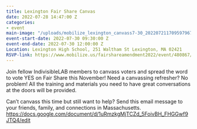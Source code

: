 ```yaml
---
title: Lexington Fair Share Canvas
date: 2022-07-28 14:47:00 Z
categories:
- event
main-image: "/uploads/mobilize_lexington_canvass7-30_20220721170959796779.png.webp"
event-start-date: 2022-07-30 09:30:00 Z
event-end-date: 2022-07-30 12:00:00 Z
Location: Lexington High School, 251 Waltham St Lexington, MA 02421
RSVP-link: https://www.mobilize.us/fairshareamendment2022/event/480867/
---
```


Join fellow IndivisibleLAB members to canvass voters and spread the word to vote YES on Fair Share this November! Need a canvassing refresher? No problem! All the training and materials you need to have great conversations at the doors will be provided.

Can’t canvass this time but still want to help? Send this email message to your friends, family, and connections in Massachusetts.
https://docs.google.com/document/d/1uRmzkgMjTCZd_5FoivBH_FHGGwf9JTQ4/edit